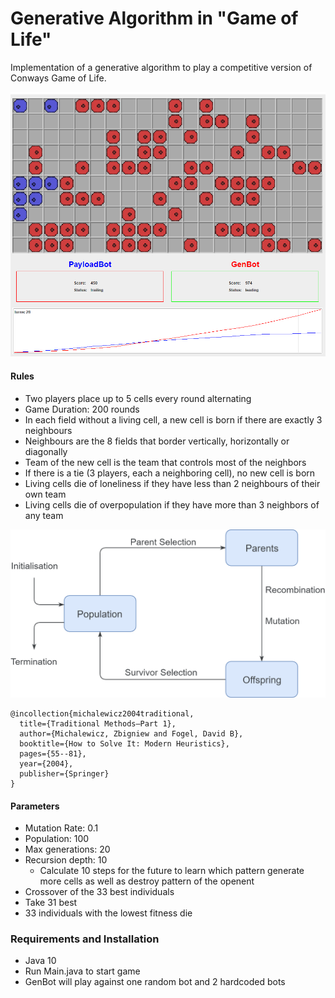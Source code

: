 # Generative Algorithm in "Game of Life"

Implementation of a generative algorithm to play a competitive version of Conways  Game of Life.

![alt text](images/game.png "General Schema")
#### Rules
* Two players place up to 5 cells every round alternating
* Game Duration: 200 rounds
* In each field without a living cell, a new cell is born if there are exactly 3 neighbours
* Neighbours are the 8 fields that border vertically, horizontally or diagonally
* Team of the new cell is the team that controls most of the neighbors
* If there is a tie (3 players, each a neighboring cell), no new cell is born
* Living cells die of loneliness if they have less than 2 neighbours of their own team
* Living cells die of overpopulation if they have more than 3 neighbors of any team
 


![alt text](images/ga-schema.png "General Schema")
```
@incollection{michalewicz2004traditional,
  title={Traditional Methods—Part 1},
  author={Michalewicz, Zbigniew and Fogel, David B},
  booktitle={How to Solve It: Modern Heuristics},
  pages={55--81},
  year={2004},
  publisher={Springer}
}
```


#### Parameters
* Mutation Rate: 0.1
* Population: 100
* Max generations: 20
* Recursion depth: 10
    * Calculate 10 steps for the future to learn which pattern generate more cells as well as destroy pattern of the openent
* Crossover of the 33 best individuals
* Take 31 best
* 33  individuals with the lowest fitness die

### Requirements and Installation
* Java 10
* Run Main.java to start game
* GenBot will play against one random bot and 2 hardcoded bots